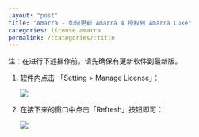 ```yaml
---
layout: "post"
title: "Amarra - 如何更新 Amarra 4 授权到 Amarra Luxe"
categories: license amarra
permalink: /:categories/:title
---
```


注：在进行下述操作前，请先确保有更新软件到最新版。

1. 软件内点击 「Setting > Manage License」：

	![](https://i.imgur.com/x5fpqMj.png)

2. 在接下来的窗口中点击「Refresh」按钮即可：

	![](https://i.imgur.com/7HZCTwq.png)
